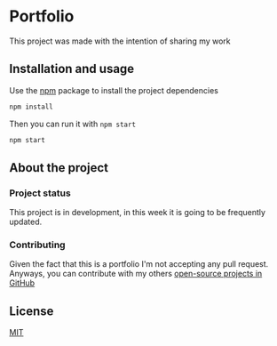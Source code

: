 # Portfolio

This project was made with the intention of sharing my work 

## Installation and usage

Use the [npm](https://www.npmjs.com/) package to install the project dependencies
```bash
npm install
```
Then you can run it with `npm start`
```bash
npm start
```
## About the project

### Project status
This project is in development, in this week it is going to be frequently updated.

### Contributing
Given the fact that this is a portfolio I'm not accepting any pull request. Anyways, you can contribute with my others [open-source projects in GitHub](https://github.com/AlanRacciatti)

## License

[MIT](https://opensource.org/licenses/MIT)
